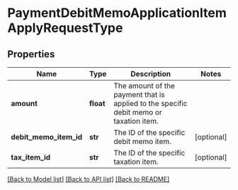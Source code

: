# PaymentDebitMemoApplicationItemApplyRequestType

## Properties
Name | Type | Description | Notes
------------ | ------------- | ------------- | -------------
**amount** | **float** | The amount of the payment that is applied to the specific debit memo or taxation item.  | 
**debit_memo_item_id** | **str** | The ID of the specific debit memo item.  | [optional] 
**tax_item_id** | **str** | The ID of the specific taxation item.  | [optional] 

[[Back to Model list]](../README.md#documentation-for-models) [[Back to API list]](../README.md#documentation-for-api-endpoints) [[Back to README]](../README.md)


